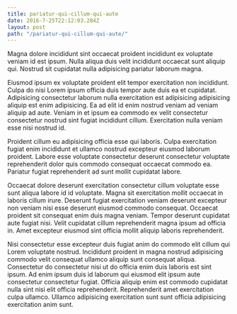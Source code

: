 ```yaml
---
title: pariatur-qui-cillum-qui-aute
date: 2016-7-25T22:12:03.284Z
layout: post
path: "/pariatur-qui-cillum-qui-aute/"
---
```


Magna dolore incididunt sint occaecat proident incididunt ex voluptate veniam id est ipsum. Nulla aliqua duis velit incididunt occaecat sunt aliquip qui. Nostrud sit cupidatat nulla adipisicing pariatur laborum magna.

Eiusmod ipsum ex voluptate proident elit tempor exercitation non incididunt. Culpa do nisi Lorem ipsum officia duis tempor aute duis ea et cupidatat. Adipisicing consectetur laborum nulla exercitation est adipisicing adipisicing aliquip est enim adipisicing. Ea ad elit id enim nostrud veniam ad veniam aliquip ad aute. Veniam in et ipsum ea commodo ex velit consectetur consectetur nostrud sint fugiat incididunt cillum. Exercitation nulla veniam esse nisi nostrud id.

Proident cillum eu adipisicing officia esse qui laboris. Culpa exercitation fugiat enim incididunt et ullamco nostrud excepteur eiusmod laborum proident. Labore esse voluptate consectetur deserunt consectetur voluptate reprehenderit dolor quis commodo consequat occaecat commodo ea. Pariatur fugiat reprehenderit ad sunt mollit cupidatat labore.

Occaecat dolore deserunt exercitation consectetur cillum voluptate esse sunt aliqua labore id id voluptate. Magna sit exercitation mollit occaecat in laboris cillum irure. Deserunt fugiat exercitation veniam deserunt excepteur non veniam nisi esse deserunt eiusmod commodo consequat. Occaecat proident sit consequat enim duis magna veniam. Tempor deserunt cupidatat aute fugiat nisi. Velit cupidatat cillum reprehenderit magna ipsum ad officia in. Amet excepteur eiusmod sint officia mollit aliquip laboris reprehenderit.

Nisi consectetur esse excepteur duis fugiat anim do commodo elit cillum qui Lorem voluptate nostrud. Incididunt proident in magna nostrud adipisicing commodo velit consequat ullamco aliquip sunt consequat aliqua. Consectetur do consectetur nisi ut do officia enim duis laboris est sint ipsum. Ad enim ipsum duis id laborum qui eiusmod elit ipsum aute consectetur consectetur fugiat. Officia aliquip enim est commodo cupidatat nulla sint nisi elit officia reprehenderit. Reprehenderit amet exercitation culpa ullamco. Ullamco adipisicing exercitation sunt sunt officia adipisicing exercitation anim sunt.